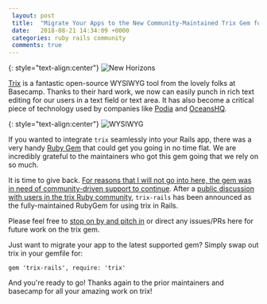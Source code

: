 ```yaml
---
 layout: post
 title:  "Migrate Your Apps to the New Community-Maintained Trix Gem for Rails: Trix-Rails"
 date:   2018-08-21 14:34:09 +0000
 categories: ruby rails community
 comments: true
---
```


{: style="text-align:center"}
![New Horizons](https://i.imgur.com/vwLzQIy.png)

[Trix](https://github.com/basecamp/trix) is a fantastic open-source WYSIWYG tool from the lovely folks at Basecamp. Thanks to their hard work, we now can easily punch in rich text editing for our users in a text field or text area. It has also become a critical piece of technology used by companies like [Podia](https://www.podia.com/) and [OceansHQ](https://www.oceanshq.com/).

{: style="text-align:center"}
![WYSIWYG](https://i.imgur.com/8eIg8Wy.png)

If you wanted to integrate `trix` seamlessly into your Rails app, there was a very handy [Ruby Gem](https://github.com/maclover7/trix) that could get you going in no time flat. We are incredibly grateful to the maintainers who got this gem going that we rely on so much.

It is time to give back. [For reasons that I will not go into here, the gem was in need of community-driven support to continue](https://github.com/maclover7/trix/issues/69). After a [public discussion with users in the trix Ruby community](https://github.com/maclover7/trix/issues/69), `trix-rails` has been announced as the fully-maintained RubyGem for using trix in Rails.

Please feel free to [stop on by and pitch in](https://github.com/kylefox/trix) or direct any issues/PRs here for future work on the trix gem.

Just want to migrate your app to the latest supported gem? Simply swap out trix in your gemfile for:

`gem 'trix-rails', require: 'trix'`

And you're ready to go! Thanks again to the prior maintainers and basecamp for all your amazing work on trix!

